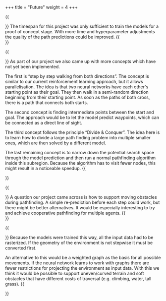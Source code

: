 +++
title = "Future"
weight = 4
+++

{{<section title="What is next?">}}
The timespan for this project was only sufficient to train the models for a proof of concept stage. With more time and hyperparameter adjustments the quality of the path predictions could be improved.
{{</section>}}

{{<section title="More Concepts">}}
As part of our project we also came up with more concepts which have not yet been implemented.

The first is “step by step walking from both directions”. The concept is similar to our current reinforcement learning approach, but it allows parallelisation. The idea is that two neural networks have each other's starting point as their goal. They then walk in a semi-random direction beginning from their starting point.  As soon as the paths of both cross, there is a path that connects both starts.

The second concept is finding intermediate points between the start and goal. The approach would be to let the model predict waypoints, which can be connected as a direct line of sight.

The third concept follows the principle “Divide & Conquer”. The idea here is to learn how to divide a large path finding problem into multiple smaller ones, which are then solved by a different model.

The last remaining concept is to narrow down the potential search space through the model prediction and then run a normal pathfinding algorithm inside this subregion. Because the algorithm has to visit fewer nodes, this might result in a noticeable speedup.
{{</section>}}

{{<section title="Dynamic obstacles">}}
A question our project came across is how to support moving obstacles during pathfinding. A simple re-prediction before each step could work, but there might be better alternatives.
It would be especially interesting to try and achieve cooperative pathfinding for multiple agents.
{{</section>}}

{{<section title="Graph based navigation">}}
Because the models were trained this way, all the input data had to be rasterized. If the geometry of the environment is not stepwise it must be converted first. 

An alternative to this would be a weighted graph as the basis for all possible movements.
If the neural network learns to work with graphs there are fewer restrictions for projecting the environment as input data. 
With this we think it would be possible to support uneven/curved terrain and soft obstacles that have different costs of traversal (e.g. climbing, water, tall grass).
{{</section>}}

